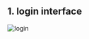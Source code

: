 ## 1. login interface

![login](https://github.com/red574890/TMMA-report-project/blob/main/interface_guide/login.PNG "login")
